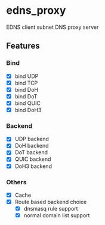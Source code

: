 # edns_proxy

EDNS client subnet DNS proxy server

## Features

### Bind

- [x] bind UDP
- [X] bind TCP
- [X] bind DoH
- [X] bind DoT
- [X] bind QUIC
- [X] bind DoH3

### Backend

- [x] UDP backend
- [X] DoH backend
- [X] DoT backend
- [X] QUIC backend
- [X] DoH3 backend

### Others

- [x] Cache
- [X] Route based backend choice
  - [x] dnsmasq rule support
  - [x] normal domain list support
